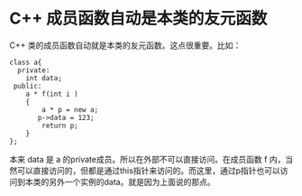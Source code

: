 # C++ 成员函数自动是本类的友元函数

C++ 类的成员函数自动就是本类的友元函数。这点很重要。比如：

```
class a{
  private:
    int data;
 public:
    a * f(int i )
    {
        a * p = new a;
       p->data = 123;
        return p;
    }
};
```

本来 data 是 a 的private成员。所以在外部不可以直接访问。在成员函数 f 内，当然可以直接访问的，但都是通过this指针来访问的。而这里，通过p指针也可以访问到本类的另外一个实例的data。就是因为上面说的那点。
